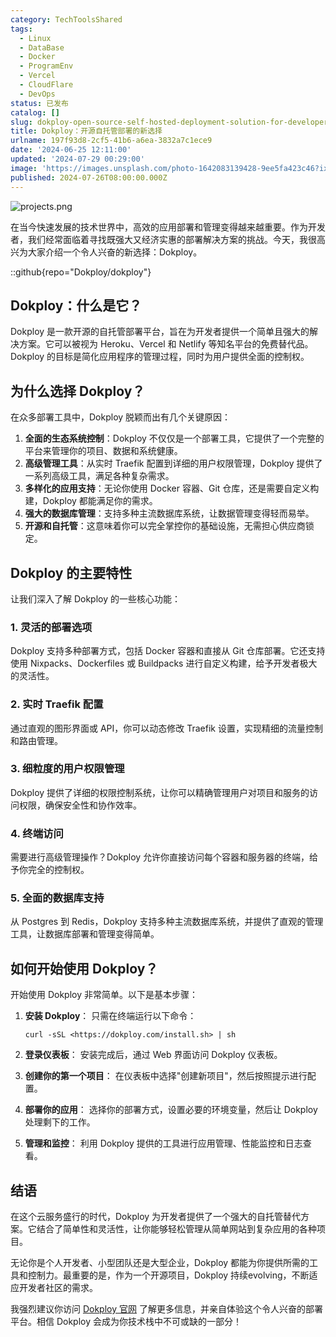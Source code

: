 ```yaml
---
category: TechToolsShared
tags:
  - Linux
  - DataBase
  - Docker
  - ProgramEnv
  - Vercel
  - CloudFlare
  - DevOps
status: 已发布
catalog: []
slug: dokploy-open-source-self-hosted-deployment-solution-for-developers
title: Dokploy：开源自托管部署的新选择
urlname: 197f93d8-2cf5-41b6-a6ea-3832a7c1ece9
date: '2024-06-25 12:11:00'
updated: '2024-07-29 00:29:00'
image: 'https://images.unsplash.com/photo-1642083139428-9ee5fa423c46?ixlib=rb-4.0.3&q=85&fm=jpg&crop=entropy&cs=srgb'
published: 2024-07-26T08:00:00.000Z
---
```


![projects.png](https://prod-files-secure.s3.us-west-2.amazonaws.com/5d24fe63-e567-4804-86f9-9fdc62e13082/adfdc1fe-2109-46ac-9ad4-f50e8631f20c/projects.png?X-Amz-Algorithm=AWS4-HMAC-SHA256&X-Amz-Content-Sha256=UNSIGNED-PAYLOAD&X-Amz-Credential=ASIAZI2LB466ZEPWM2U5%2F20250205%2Fus-west-2%2Fs3%2Faws4_request&X-Amz-Date=20250205T053733Z&X-Amz-Expires=3600&X-Amz-Security-Token=IQoJb3JpZ2luX2VjECUaCXVzLXdlc3QtMiJHMEUCIQCLq%2FbEvtGZqM7%2Bx%2FIH0nTU3IOod3bUYcFFIxeXQoZg0QIgC%2Fg%2BWlNwGrLb4nfZG5Uc6NAMLok%2FzzsZETCIck4NJqQq%2FwMIPhAAGgw2Mzc0MjMxODM4MDUiDMhtqa8zyw6Q0pjvCCrcA9dP%2FfwrpZURHNcwWe%2FhJE7V6k90geYf6doUAWds92ynU9RZ0aZjMbk9oC%2BagdldnvJQQNl8%2BzQPWhX6lrRNbuHdB%2FlWV1M9PRYAL%2Fgkgm%2FBYus0A%2BuW0c04nH%2BLe0okNxBzKlI22EV1lrQXlLcjoxTeSi8tuvHuvcDYBEEEdHc%2FTXNKaeFyY2hewSYrAZ9E%2FKBzOWXHxFnuzNRd5jj4bfqCPzv6TEye5MKqN%2FkoGh1O1bRCw0h4rlYvZfuZc8pT%2B%2FrxNHb9NWzAxsaI9MVFqUIJ5O6BkhR%2Bbdp2VMvvw1LQLkZcMrmKoC5d8Se%2FD58A8gxgZ52RB%2FGnILhE5VzerpZdmZT2T5XA4RLEOC4u%2B4%2BGNTQml3A4gErLnDFOy%2Bdb99HcVNyDw6TCEQBZbpIdmKeotmSEn6rLnVhyXCAmkx7Sm1Tj8sPcPPmipBVuMVggV%2BAwMeXD1%2B1NOUDE7wTpNTEKgL4Q22icLtriNxyPqNdVlNf5ED1S9bQ46kV9Xel8FNSZU7GVybXIr2j9Gckh8QraspGVtOi9Dom5ENoQo5%2F66wY1CDHpWi%2FGedCu3TnEWeN2QpG%2FlafAn5jCxL9zioMTu3l0vuvO%2Fo2KAFUCUVKnlgVqs4GDN%2Fe70RvoMMbei70GOqUB06hzt9PMlFiUoQdoeZ8tuVD1gfOEe1xWjpSjgTluUfx4gKqX1CXZgKbwo2pmcN20GLCbshZimcZHUKv5YroH3SbwJgwcFZ%2F%2FSHw%2BSbCiGY1ER4CFzIE8ZKfqhg%2Fg4oXpqHO7H%2FRckkb3GxaqmwbXfcRbdWODelciZqtsCa8cI2d%2BSEEGSXsQ3bk2jvY20bmdfTgymkRXvbt6s5RcK4Zlv1fpg9ei&X-Amz-Signature=d7ab74b6fc90ae25ec6a855ba2c66c2d8df68f77cf6dd90e1c5318e5068af14e&X-Amz-SignedHeaders=host&x-id=GetObject)


在当今快速发展的技术世界中，高效的应用部署和管理变得越来越重要。作为开发者，我们经常面临着寻找既强大又经济实惠的部署解决方案的挑战。今天，我很高兴为大家介绍一个令人兴奋的新选择：Dokploy。


::github{repo="Dokploy/dokploy"}


## Dokploy：什么是它？


Dokploy 是一款开源的自托管部署平台，旨在为开发者提供一个简单且强大的解决方案。它可以被视为 Heroku、Vercel 和 Netlify 等知名平台的免费替代品。Dokploy 的目标是简化应用程序的管理过程，同时为用户提供全面的控制权。


## 为什么选择 Dokploy？


在众多部署工具中，Dokploy 脱颖而出有几个关键原因：

1. **全面的生态系统控制**：Dokploy 不仅仅是一个部署工具，它提供了一个完整的平台来管理你的项目、数据和系统健康。
2. **高级管理工具**：从实时 Traefik 配置到详细的用户权限管理，Dokploy 提供了一系列高级工具，满足各种复杂需求。
3. **多样化的应用支持**：无论你使用 Docker 容器、Git 仓库，还是需要自定义构建，Dokploy 都能满足你的需求。
4. **强大的数据库管理**：支持多种主流数据库系统，让数据管理变得轻而易举。
5. **开源和自托管**：这意味着你可以完全掌控你的基础设施，无需担心供应商锁定。

## Dokploy 的主要特性


让我们深入了解 Dokploy 的一些核心功能：


### 1. 灵活的部署选项


Dokploy 支持多种部署方式，包括 Docker 容器和直接从 Git 仓库部署。它还支持使用 Nixpacks、Dockerfiles 或 Buildpacks 进行自定义构建，给予开发者极大的灵活性。


### 2. 实时 Traefik 配置


通过直观的图形界面或 API，你可以动态修改 Traefik 设置，实现精细的流量控制和路由管理。


### 3. 细粒度的用户权限管理


Dokploy 提供了详细的权限控制系统，让你可以精确管理用户对项目和服务的访问权限，确保安全性和协作效率。


### 4. 终端访问


需要进行高级管理操作？Dokploy 允许你直接访问每个容器和服务器的终端，给予你完全的控制权。


### 5. 全面的数据库支持


从 Postgres 到 Redis，Dokploy 支持多种主流数据库系统，并提供了直观的管理工具，让数据库部署和管理变得简单。


## 如何开始使用 Dokploy？


开始使用 Dokploy 非常简单。以下是基本步骤：

1. **安装 Dokploy**：
只需在终端运行以下命令：

	```text
	curl -sSL <https://dokploy.com/install.sh> | sh
	```

2. **登录仪表板**：
安装完成后，通过 Web 界面访问 Dokploy 仪表板。
3. **创建你的第一个项目**：
在仪表板中选择"创建新项目"，然后按照提示进行配置。
4. **部署你的应用**：
选择你的部署方式，设置必要的环境变量，然后让 Dokploy 处理剩下的工作。
5. **管理和监控**：
利用 Dokploy 提供的工具进行应用管理、性能监控和日志查看。

## 结语


在这个云服务盛行的时代，Dokploy 为开发者提供了一个强大的自托管替代方案。它结合了简单性和灵活性，让你能够轻松管理从简单网站到复杂应用的各种项目。


无论你是个人开发者、小型团队还是大型企业，Dokploy 都能为你提供所需的工具和控制力。最重要的是，作为一个开源项目，Dokploy 持续evolving，不断适应开发者社区的需求。


我强烈建议你访问 [Dokploy 官网](https://dokploy.com/) 了解更多信息，并亲自体验这个令人兴奋的部署平台。相信 Dokploy 会成为你技术栈中不可或缺的一部分！

